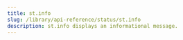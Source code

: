 ```yaml
---
title: st.info
slug: /library/api-reference/status/st.info
description: st.info displays an informational message.
---
```


<Autofunction function="streamlit.info" />
